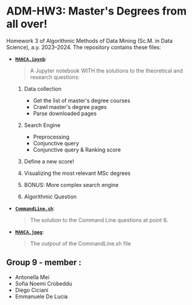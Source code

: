 # ADM-HW3: Master's Degrees from all over!
Homework 3 of Algorithmic Methods of Data Mining (Sc.M. in Data Science), a.y. 2023–2024. 
The repository contains these files:
- [__`MANCA.ipynb`__]( ):
  > A Jupyter notebook WITH the solutions to the theoretical and research questions:

  1. Data collection
     - Get the list of master's degree courses
     - Crawl master's degree pages
     - Parse downloaded pages
  3. Search Engine
     - Preprocessing
     - Conjunctive query
     - Conjunctive query & Ranking score
  4. Define a new score!
  5. Visualizing the most relevant MSc degrees
  6. BONUS: More complex search engine
  
  7. Algorithmic Question 

- [__`CommandLine.sh`__]( ):
  > The solution to the Command Line questions at point 6.

- [__`MANCA.jpeg`__]( ):
  > The outpout of the CommandLine.sh file

## Group 9 - member :
- Antonella Mei 
- Sofia Noemi Crobeddu
- Diego Ciciani
- Emmanuele De Lucia
